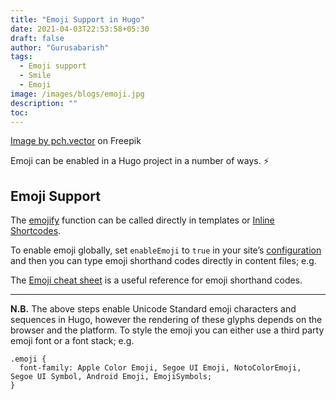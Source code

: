 ```yaml
---
title: "Emoji Support in Hugo"
date: 2021-04-03T22:53:58+05:30
draft: false
author: "Gurusabarish"
tags:
  - Emoji support
  - Smile
  - Emoji
image: /images/blogs/emoji.jpg
description: ""
toc: 
---
```

<a href="https://www.freepik.com/free-vector/comic-face-expressions-set_9649239.htm#query=emoji&position=7&from_view=search&track=sph">Image by pch.vector</a> on Freepik

Emoji can be enabled in a Hugo project in a number of ways. :zap:

## Emoji Support

The [emojify](https://gohugo.io/functions/emojify/) function can be called directly in templates or [Inline Shortcodes](https://gohugo.io/templates/shortcode-templates/#inline-shortcodes).

To enable emoji globally, set ```enableEmoji``` to ```true``` in your site’s [configuration](https://gohugo.io/getting-started/configuration/) and then you can type emoji shorthand codes directly in content files; e.g.

The [Emoji cheat sheet](http://www.emoji-cheat-sheet.com/) is a useful reference for emoji shorthand codes.

<hr>

**N.B.** The above steps enable Unicode Standard emoji characters and sequences in Hugo, however the rendering of these glyphs depends on the browser and the platform. To style the emoji you can either use a third party emoji font or a font stack; e.g.

```
.emoji {
  font-family: Apple Color Emoji, Segoe UI Emoji, NotoColorEmoji, Segoe UI Symbol, Android Emoji, EmojiSymbols;
}
```